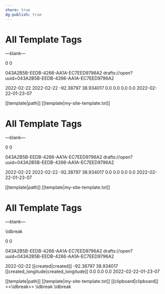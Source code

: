 ```yaml
---
share: true
dg-publish: true
---
```

# All Template Tags



—blank—















0
0

043A2B5B-EEDB-4266-AA1A-EC7EED9796A2
drafts://open?uuid=043A2B5B-EEDB-4266-AA1A-EC7EED9796A2

2022-02-22
2022-02-22
-92.38797
38.934017
0.0
0.0
0.0
0.0
2022-02-22-01-23-07

[[template|path]]
[[template|my-site-template.txt]]
# All Template Tags



—blank—















0
0

043A2B5B-EEDB-4266-AA1A-EC7EED9796A2
drafts://open?uuid=043A2B5B-EEDB-4266-AA1A-EC7EED9796A2

2022-02-22
2022-02-22
-92.38797
38.934017
0.0
0.0
0.0
0.0
2022-02-22-01-23-07

[[template|path]]
[[template|my-site-template.txt]]
# All Template Tags



—blank—







\idbreak







0
0

043A2B5B-EEDB-4266-AA1A-EC7EED9796A2
drafts://open?uuid=043A2B5B-EEDB-4266-AA1A-EC7EED9796A2

2022-02-22
[[created|created]]
-92.38797
38.934017
[[created_longitude|created_longitude]]
0.0
0.0
0.0
2022-02-22-01-23-07

[[template|path]]
[[template|my-site-template.txt]]
[[clipboard|clipboard]]
<<\idbreak>>
\idbreak
\idbreak